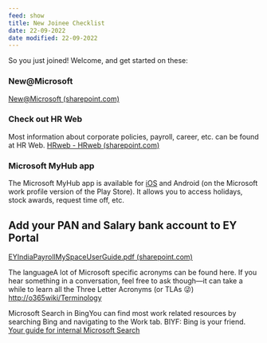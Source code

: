 ```yaml
---
feed: show
title: New Joinee Checklist
date: 22-09-2022
date modified: 22-09-2022
---
```


So you just joined! Welcome, and get started on these:

### New@Microsoft

[New@Microsoft (sharepoint.com)](https://microsoft.sharepoint.com/sites/infopedia/GlobalLearning/Pages/NewEmployees.aspx)

### Check out HR Web

Most information about corporate policies, payroll, career, etc. can be found at HR Web. [HRweb - HRweb (sharepoint.com)](https://microsoft.sharepoint.com/sites/hrw/Pages/Home.aspx)

### Microsoft MyHub app

The Microsoft MyHub app is available for [iOS](https://apps.apple.com/us/app/microsoft-myhub/id1476326475) and Android (on the Microsoft work profile version of the Play Store). It allows you to access holidays, stock awards, request time off, etc.




## Add your PAN and Salary bank account to EY Portal

[EYIndiaPayrollMySpaceUserGuide.pdf (sharepoint.com)](https://microsoft.sharepoint.com/sites/hrw/DocLibrary/HRweb/Country/IN/EYIndiaPayrollMySpaceUserGuide.pdf)

The languageA lot of Microsoft specific acronyms can be found here. If you hear something in a conversation, feel free to ask though—it can take a while to learn all the Three Letter Acronyms (or TLAs 😜)  
[http://o365wiki/Terminology](http://o365wiki/Terminology)  
  

Microsoft Search in BingYou can find most work related resources by searching Bing and navigating to the Work tab. BIYF: Bing is your friend.  
[Your guide for internal Microsoft Search](https://microsoft.sharepoint.com/teams/FindingExperience/SitePages/Microsoft-Search.aspx "https://microsoft.sharepoint.com/teams/findingexperience/sitepages/microsoft-search.aspx")